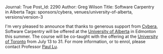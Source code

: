 Journal: True
Post_Id: 2290
Author: Greg Wilson
Title: Software Carpentry in Alberta
Tags: sponsors/cybera, venues/university-of-alberta, versions/version-3

<p>I'm very pleased to announce that thanks to generous support from <a href="http://www.cybera.ca/">Cybera</a>, Software Carpentry will be offered at the <a href="http://www.ualberta.ca">University of Alberta</a> in Edmonton this summer.  The course will be co-taught with the offering at the <a href="http://www.utoronto.ca">University of Toronto</a> from July 13 to 31.  For more information, or to enrol, please contact Professor <a href="http://www.cs.ualberta.ca/~paullu">Paul Lu</a>.</p>
